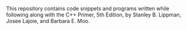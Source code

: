 This repository contains code snippets and programs written while following along with the C++ Primer, 5th Edition, by Stanley B. Lippman, Josee Lajoie, and Barbara E. Moo.
